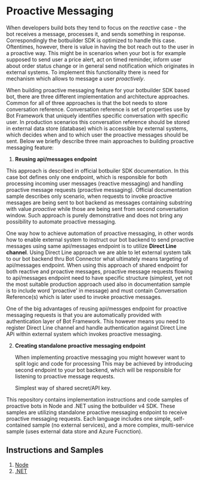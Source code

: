 # Proactive Messaging

When developers build bots they tend to focus on the _reactive_ case - the bot receives a message, processes it, and sends something in response. Correspondingly the botbuilder SDK is optimized to handle this case. Oftentimes, however, there is value in having the bot reach out to the user in a proactive way. This might be in scenarios when your bot is for example supposed to send user a price alert, act on timed reminder, inform user about order status change or in general send notification which originates in external systems. To implement this functionality there is need for mechanism which allows to message a user _proactively_.

When building proactive messaging feature for your botbuilder SDK based bot, there are three different implementation and architecture approaches. Common for all of three approaches is that the bot needs to store conversation reference. Conversation reference is set of properties use by Bot Framework that uniquely identifies specific conversation with specific user. In production scenarios this conversation reference should be stored in external data store (database) which is accessible by external systems, which decides when and to which user the proactive messages should be sent. Below we briefly describe three main approaches to building proactive messaging feature:

1.  **Reusing api/messages endpoint**

   This approach is described in official botbuiler SDK documentation. In this case bot defines only one endpoint, which is responsible for both processing incoming user messages (reactive messaging) and handling proactive message requests (proactive messaging). Official documentation sample describes only scenario, when requests to invoke proactive messages are being sent to bot backend as messages containing substring with value *proactive* while those are being sent from second conversation window. Such approach is purely demonstrative and does not bring any possibility to automate proactive messaging. 

   One way how to achieve automation of proactive messaging, in other words how to enable external system to instruct our bot backend to send proactive messages using same api/messages endpoint is to utilize **Direct Line channel**. Using Direct Line approach we are able to let external system talk to our bot backend thru Bot Connector what ultimately means targeting of api/messages endpoint. When using this approach of shared endpoint for both reactive and proactive messages, proactive message requests flowing to api/messages endpoint need to have specific structure (simplest, yet not the most suitable production approach used also in documentation sample is to include word 'proactive' in message) and must contain Conversation Reference(s) which is later used to invoke proactive messages.  

   One of the big advantages of reusing api/messges endpoint for proactive messaging requests is that you are automatically provided with authentication layer of Bot Framework. This however means you need to register Direct Line channel and handle authentication against Direct Line APi within external system which invokes proactive messaging.

2. **Creating standalone proactive messaging endpoint**

   When implementing proactive messaging you might however want to split logic and code for processing This may be achieved by introducing second endpoint to your bot backend, which will be responsible for listening to proactive message requests.  

   Simplest way of shared secret/API key. 

This repository contains implementation instructions and code samples of proactive bots in Node and .NET using the botbuilder v4 SDK. These samples are utilizing standalone proactive messaging endpoint to receive proactive messaging requests. Each language includes one simple, self-contained sample (no external services), and a more complex, multi-service sample (uses external data store and Azure Fucnction). 

## Instructions and Samples

1. [Node](https://github.com/lucashuet93/botbuilder-proactivemessaging/tree/master/node)
2. [.NET](https://github.com/lucashuet93/botbuilder-proactivemessaging/tree/master/dotnet)